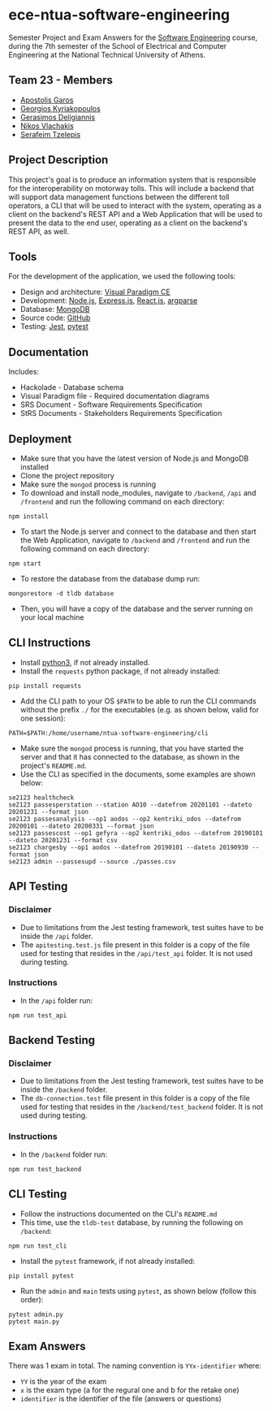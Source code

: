 # ece-ntua-software-engineering

Semester Project and Exam Answers for the [Software Engineering](https://www.ece.ntua.gr/en/undergraduate/courses/3205) course, during the 7th semester of the School of Electrical and Computer Engineering at the National Technical University of Athens.

## Team 23 - Members
- [Apostolis Garos](https://github.com/ApostolisGaros)
- [Georgios Kyriakopoulos](https://github.com/geokyr)
- [Gerasimos Deligiannis](https://github.com/GerasimosDel)
- [Nikos Vlachakis](https://github.com/NikosVlachakis)
- [Serafeim Tzelepis](https://github.com/sertze)

## Project Description

This project's goal is to produce an information system that is responsible for the interoperability on motorway tolls. This will include a backend that will support data management functions between the different toll operators, a CLI that will be used to interact with the system, operating as a client on the backend's REST API and a Web Application that will be used to present the data to the end user, operating as a client on the backend's REST API, as well.

## Tools
For the development of the application, we used the following tools:

- Design and architecture: [Visual Paradigm CE](https://www.visual-paradigm.com/download/community.jsp)
- Development: [Node.js](https://nodejs.org/en), [Express.js](https://expressjs.com/), [React.js](https://react.dev/), [argparse](https://docs.python.org/3/library/argparse.html)
- Database: [MongoDB](https://www.mongodb.com/)
- Source code: [GitHub](https://github.com/)
- Testing: [Jest](https://jestjs.io/), [pytest](https://docs.pytest.org/en/7.3.x/)

## Documentation
Includes:

- Hackolade - Database schema
- Visual Paradigm file - Required documentation diagrams
- SRS Document - Software Requirements Specification
- StRS Documents - Stakeholders Requirements Specification

## Deployment
- Make sure that you have the latest version of Node.js and MongoDB installed
- Clone the project repository
- Make sure the `mongod` process is running
- To download and install node_modules, navigate to `/backend`, `/api` and `/frontend` and run the following command on each directory:
```
npm install
```
- To start the Node.js server and connect to the database and then start the Web Application, navigate to `/backend` and `/frontend` and run the following command on each directory:
```
npm start
```
- To restore the database from the database dump run:
```
mongorestore -d tldb database
```
- Then, you will have a copy of the database and the server running on your local machine

## CLI Instructions

- Install [python3](https://www.python.org/downloads/), if not already installed.
- Install the `requests` python package, if not already installed:
```
pip install requests
```
- Add the CLI path to your OS `$PATH` to be able to run the CLI commands without the prefix `./` for the executables (e.g. as shown below, valid for one session):
```
PATH=$PATH:/home/username/ntua-software-engineering/cli
```
- Make sure the `mongod` process is running, that you have started the server and that it has connected to the database, as shown in the project's `README.md`.
- Use the CLI as specified in the documents, some examples are shown below:
```
se2123 healthcheck
se2123 passesperstation --station AO10 --datefrom 20201101 --dateto 20201231 --format json
se2123 passesanalysis --op1 aodos --op2 kentriki_odos --datefrom 20200101 --dateto 20200331 --format json
se2123 passescost --op1 gefyra --op2 kentriki_odos --datefrom 20190101 --dateto 20201231 --format csv
se2123 chargesby --op1 aodos --datefrom 20190101 --dateto 20190930 --format json
se2123 admin --passesupd --source ./passes.csv
```

## API Testing

### Disclaimer
- Due to limitations from the Jest testing framework, test suites have to be inside the `/api` folder.
- The `apitesting.test.js` file present in this folder is a copy of the file used for testing that resides in the `/api/test_api` folder. It is not used during testing.

### Instructions
- In the `/api` folder run:
```
npm run test_api
```

## Backend Testing

### Disclaimer
- Due to limitations from the Jest testing framework, test suites have to be inside the `/backend` folder.
- The `db-connection.test` file present in this folder is a copy of the file used for testing that resides in the `/backend/test_backend` folder. It is not used during testing.

### Instructions
- In the `/backend` folder run:
```
npm run test_backend
```

## CLI Testing

- Follow the instructions documented on the CLI's `README.md`
- This time, use the `tldb-test` database, by running the following on `/backend`:
```
npm run test_cli
```
- Install the `pytest` framework, if not already installed:
```
pip install pytest
```
- Run the `admin` and `main` tests using `pytest`, as shown below (follow this order):
```
pytest admin.py
pytest main.py
```

## Exam Answers

There was 1 exam in total. The naming convention is `YYx-identifier` where:
- `YY` is the year of the exam
- `x` is the exam type (a for the regural one and b for the retake one)
- `identifier` is the identifier of the file (answers or questions)